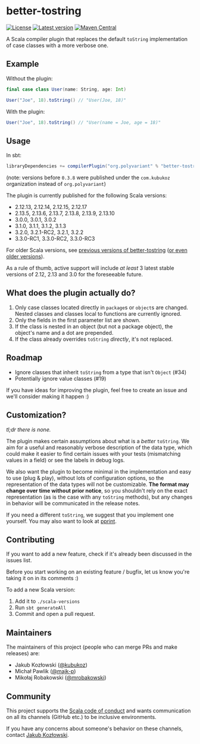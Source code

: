 # better-tostring

[![License](http://img.shields.io/:license-Apache%202-green.svg)](http://www.apache.org/licenses/LICENSE-2.0.txt)
[![Latest version](https://index.scala-lang.org/polyvariant/better-tostring/better-tostring/latest.svg)](https://index.scala-lang.org/kubukoz/better-tostring/better-tostring)
[![Maven Central](https://img.shields.io/maven-central/v/org.polyvariant/better-tostring_2.13.5.svg)](http://search.maven.org/#search%7Cga%7C1%7Cbetter-tostring)

A Scala compiler plugin that replaces the default `toString` implementation of case classes with a more verbose one.

## Example

Without the plugin:

```scala
final case class User(name: String, age: Int)

User("Joe", 18).toString() // "User(Joe, 18)"
```

With the plugin:

```scala
User("Joe", 18).toString() // "User(name = Joe, age = 18)"
```

## Usage

In sbt:

```scala
libraryDependencies += compilerPlugin("org.polyvariant" % "better-tostring" % version cross CrossVersion.full)
```

(note: versions before `0.3.8` were published under the `com.kubukoz` organization instead of `org.polyvariant`)

The plugin is currently published for the following Scala versions:

<!-- SCALA VERSIONS START -->
- 2.12.13, 2.12.14, 2.12.15, 2.12.17
- 2.13.5, 2.13.6, 2.13.7, 2.13.8, 2.13.9, 2.13.10
- 3.0.0, 3.0.1, 3.0.2
- 3.1.0, 3.1.1, 3.1.2, 3.1.3
- 3.2.0, 3.2.1-RC2, 3.2.1, 3.2.2
- 3.3.0-RC1, 3.3.0-RC2, 3.3.0-RC3
<!-- SCALA VERSIONS END -->

For older Scala versions, see [previous versions of better-tostring](https://repo1.maven.org/maven2/org/polyvariant) ([or even older versions](https://repo1.maven.org/maven2/com/kubukoz)).

As a rule of thumb, active support will include _at least_ 3 latest stable versions of 2.12, 2.13 and 3.0 for the foreseeable future.

## What does the plugin actually do?

1. Only case classes located directly in `package`s or `object`s are changed. Nested classes and classes local to functions are currently ignored.
2. Only the fields in the first parameter list are shown.
3. If the class is nested in an object (but not a package object), the object's name and a dot are prepended.
4. If the class already overrides `toString` *directly*, it's not replaced.

## Roadmap

- Ignore classes that inherit `toString` from a type that isn't `Object` (#34)
- Potentially ignore value classes (#19)

If you have ideas for improving the plugin, feel free to create an issue and we'll consider making it happen :)

## Customization?

_tl;dr there is none._

The plugin makes certain assumptions about what is a _better_ `toString`. We aim for a useful and reasonably verbose description of the data type,
which could make it easier to find certain issues with your tests (mismatching values in a field) or see the labels in debug logs.

We also want the plugin to become minimal in the implementation and easy to use (plug & play), without lots of configuration options, so the representation of the data types will not be customizable. **The format may change over time without prior notice**, so you shouldn't rely on the exact representation (as is the case with any `toString` methods), but any changes in behavior will be communicated in the release notes.

If you need a different `toString`, we suggest that you implement one yourself. You may also want to look at [pprint](https://github.com/com-lihaoyi/PPrint).

## Contributing

If you want to add a new feature, check if it's already been discussed in the issues list.

Before you start working on an existing feature / bugfix, let us know you're taking it on in its comments :)

To add a new Scala version:

1. Add it to `./scala-versions`
2. Run `sbt generateAll`
3. Commit and open a pull request.

## Maintainers

The maintainers of this project (people who can merge PRs and make releases) are:

- Jakub Kozłowski ([@kubukoz](https://github.com/kubukoz))
- Michał Pawlik ([@majk-p](https://github.com/majk-p))
- Mikołaj Robakowski ([@mrobakowski](https://github.com/mrobakowski))

## Community

This project supports the [Scala code of conduct](https://www.scala-lang.org/conduct/) and wants communication on all its channels (GitHub etc.) to be inclusive environments.

If you have any concerns about someone's behavior on these channels, contact [Jakub Kozłowski](mailto:kubukoz@gmail.com).
